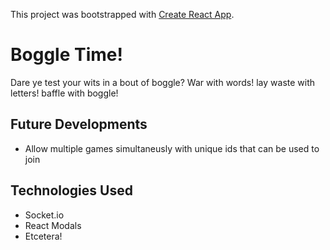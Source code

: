 This project was bootstrapped with [Create React App](https://github.com/facebookincubator/create-react-app).

# Boggle Time!

Dare ye test your wits in a bout of boggle? War with words! lay waste with letters! baffle with boggle!




## Future Developments
* Allow multiple games simultaneusly with unique ids that can be used to join

## Technologies Used
* Socket.io
* React Modals
* Etcetera!